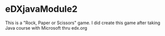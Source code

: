 # eDXjavaModule2
This is a "Rock, Paper or Scissors" game.
I did create this game after taking Java course with Microsoft thru edx.org 
